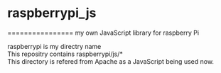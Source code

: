 # raspberrypi_js
================
my own JavaScript library for raspberry Pi  
  
raspberrypi is my directry name  
This repositry contains raspberrypi/js/*  
This directory is refered from Apache as a JavaScript being used now.  
